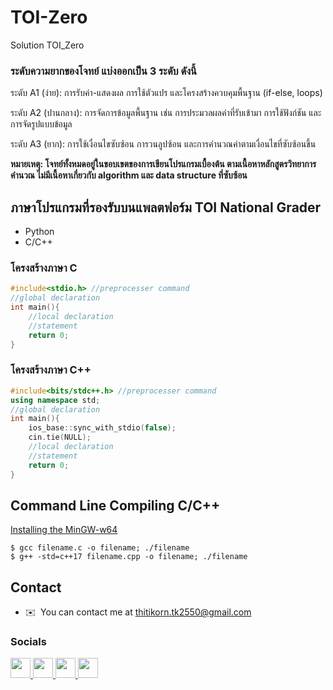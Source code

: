 # TOI-Zero

Solution TOI_Zero

### ระดับความยากของโจทย์ แบ่งออกเป็น 3 ระดับ ดังนี้ 

ระดับ A1 (ง่าย): การรับค่า-แสดงผล การใช้ตัวแปร และโครงสร้างควบคุมพื้นฐาน (if-else, loops) 

ระดับ A2 (ปานกลาง): การจัดการข้อมูลพื้นฐาน เช่น การประมวลผลค่าที่รับเข้ามา การใช้ฟังก์ชัน 
และการจัดรูปแบบข้อมูล 

ระดับ A3 (ยาก): การใช้เงื่อนไขซับซ้อน การวนลูปซ้อน และการคำนวณค่าตามเงื่อนไขที่ซับซ้อนขึ้น 

**หมายเหตุ: โจทย์ทั้งหมดอยู่ในขอบเขตของการเขียนโปรแกรมเบื้องต้น ตามเนื้อหาหลักสูตรวิทยาการคำนวณ ไม่มีเนื้อหาเกี่ยวกับ algorithm และ data structure ที่ซับซ้อน**

## ภาษาโปรแกรมที่รองรับบนแพลตฟอร์ม TOI National Grader 
- Python 
- C/C++ 

### โครงสร้างภาษา C

```c
#include<stdio.h> //preprocesser command
//global declaration
int main(){
    //local declaration
    //statement
    return 0;
}
```

### โครงสร้างภาษา C++

```c++
#include<bits/stdc++.h> //preprocesser command 
using namespace std;
//global declaration
int main(){
    ios_base::sync_with_stdio(false);
    cin.tie(NULL);
    //local declaration
    //statement
    return 0;
}
```

## Command Line Compiling C/C++

[Installing the MinGW-w64](https://code.visualstudio.com/docs/cpp/config-mingw)

```
$ gcc filename.c -o filename; ./filename
$ g++ -std=c++17 filename.cpp -o filename; ./filename
```

## Contact

* ✉️  You can contact me at [thitikorn.tk2550@gmail.com](mailto:thitikorn.tk2550@gmail.com)

### Socials

<p align="left"> <a href="https://discord.com/users/bananashipping" target="_blank" rel="noreferrer"> <picture> <source media="(prefers-color-scheme: dark)" srcset="https://raw.githubusercontent.com/danielcranney/readme-generator/main/public/icons/socials/discord-dark.svg" /> <source media="(prefers-color-scheme: light)" srcset="https://raw.githubusercontent.com/danielcranney/readme-generator/main/public/icons/socials/discord.svg" /> <img src="https://raw.githubusercontent.com/danielcranney/readme-generator/main/public/icons/socials/discord.svg" width="32" height="32" /> </picture> </a> <a href="https://www.facebook.com/profile.php?id=100034003093236" target="_blank" rel="noreferrer"> <picture> <source media="(prefers-color-scheme: dark)" srcset="https://raw.githubusercontent.com/danielcranney/readme-generator/main/public/icons/socials/facebook-dark.svg" /> <source media="(prefers-color-scheme: light)" srcset="https://raw.githubusercontent.com/danielcranney/readme-generator/main/public/icons/socials/facebook.svg" /> <img src="https://raw.githubusercontent.com/danielcranney/readme-generator/main/public/icons/socials/facebook.svg" width="32" height="32" /> </picture> </a> <a href="https://www.github.com/Seirisiii" target="_blank" rel="noreferrer"> <picture> <source media="(prefers-color-scheme: dark)" srcset="https://raw.githubusercontent.com/danielcranney/readme-generator/main/public/icons/socials/github-dark.svg" /> <source media="(prefers-color-scheme: light)" srcset="https://raw.githubusercontent.com/danielcranney/readme-generator/main/public/icons/socials/github.svg" /> <img src="https://raw.githubusercontent.com/danielcranney/readme-generator/main/public/icons/socials/github.svg" width="32" height="32" /> </picture> </a> <a href="http://www.instagram.com/seirisiii_" target="_blank" rel="noreferrer"> <picture> <source media="(prefers-color-scheme: dark)" srcset="https://raw.githubusercontent.com/danielcranney/readme-generator/main/public/icons/socials/instagram-dark.svg" /> <source media="(prefers-color-scheme: light)" srcset="https://raw.githubusercontent.com/danielcranney/readme-generator/main/public/icons/socials/instagram.svg" /> <img src="https://raw.githubusercontent.com/danielcranney/readme-generator/main/public/icons/socials/instagram.svg" width="32" height="32" /> </picture> </a></p>
